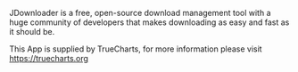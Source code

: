 JDownloader is a free, open-source download management tool with a huge
community of developers that makes downloading as easy and fast as it should be.

This App is supplied by TrueCharts, for more information please visit
https://truecharts.org
